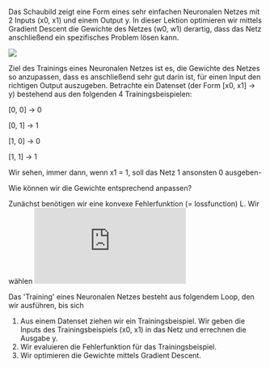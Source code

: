 Das Schaubild zeigt eine Form eines sehr einfachen Neuronalen Netzes mit 2 Inputs (x0, x1) und einem Output y.
In dieser Lektion optimieren wir mittels Gradient Descent die Gewichte des Netzes (w0, w1) derartig, dass das Netz anschließend ein spezifisches Problem lösen kann.

![](https://github.com/jwb95/HfG-KI-LAB/blob/main/Lektion%203%20-%20Simples%20Neuronales%20Netz/media/nn.jpg)

Ziel des Trainings eines Neuronalen Netzes ist es, die Gewichte des Netzes so anzupassen, dass es anschließend
sehr gut darin ist, für einen Input den richtigen Output auszugeben.
Betrachte ein Datenset (der Form [x0, x1] -> y) bestehend aus den folgenden 4 Trainingsbeispielen:

[0, 0] -> 0

[0, 1] -> 1

[1, 0] -> 0

[1, 1] -> 1

Wir sehen, immer dann, wenn x1 = 1, soll das Netz 1 ansonsten 0 ausgeben-


Wie können wir die Gewichte entsprechend anpassen?

Zunächst benötigen wir eine konvexe Fehlerfunktion (= lossfunction) L. Wir wählen ![](https://latex.codecogs.com/png.latex?%5Cdpi%7B300%7D%20L%28x%2Cy%29%20%3D%20%28x-y%29%5E%7B2%7D)

Das 'Training' eines Neuronalen Netzes besteht aus folgendem Loop, den wir ausführen, bis sich
  1. Aus einem Datenset ziehen wir ein Trainingsbeispiel. Wir geben die Inputs des Trainingsbeispiels (x0, x1) in das Netz und errechnen die Ausgabe y.
  2. Wir evaluieren die Fehlerfunktion für das Trainingsbeispiel.
  3. Wir optimieren die Gewichte mittels Gradient Descent.

